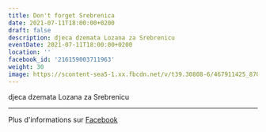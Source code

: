 ```yaml
---
title: Don't forget Srebrenica
date: 2021-07-11T18:00:00+0200
draft: false
description: djeca dzemata Lozana za Srebrenicu
eventDate: 2021-07-11T18:00:00+0200
location: ''
facebook_id: '216159003711963'
weight: 30
image: https://scontent-sea5-1.xx.fbcdn.net/v/t39.30808-6/467911425_8702124949883247_8451066247417132989_n.jpg?_nc_cat=103&ccb=1-7&_nc_sid=9e60e4&_nc_ohc=MsgcwlnDEtkQ7kNvwHZA6d5&_nc_oc=Adm4g81IIAUPszRffQvoNy4GZmMgkqB-vuvDX7Ry-3ybIa-h2jbe662ChOnBBfjHLDQ&_nc_zt=23&_nc_ht=scontent-sea5-1.xx&edm=ABTKTjYEAAAA&_nc_gid=DWl-hERwldn1tNxECu6Ijg&oh=00_AfWliIUQs0JMWaSZlK1ctuuu3sa4GHPP4KmyB41zwA0yVA&oe=689A04D9
---
```


djeca dzemata Lozana za Srebrenicu

---

Plus d'informations sur [Facebook](https://facebook.com/events/216159003711963)